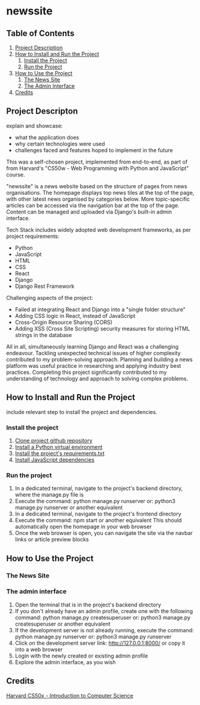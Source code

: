 # newssite

## Table of Contents
1. [Project Description](#project-description)
2. [How to Install and Run the Project](#how-to-install-and-run-the-project)
    1. [Install the Project](#install-the-project)
    2. [Run the Project](#run-the-project)
3. [How to Use the Project](#how-to-use-the-project)
    1. [The News Site](#the-news-site)
    2. [The Admin Interface](#the-admin-interface)
4. [Credits](#credits)

## Project Descripton
explain and showcase:
- what the application does
- why certain technologies were used
- challenges faced and features hoped to implement in the future

This was a self-chosen project, implemented from end-to-end, as part of from Harvard's "CS50w - Web Programming with Python and JavaScript" course.

"newssite" is a news website based on the structure of pages from news organisations. The homepage displays top news tiles at the top of the page, with other latest news organised by categories below.
More topic-specific articles can be accessed via the navigation bar at the top of the page. Content can be managed and uploaded via Django's built-in admin interface. 

Tech Stack includes widely adopted web development frameworks, as per project requirements:
- Python
- JavaScript
- HTML
- CSS
- React
- Django
- Django Rest Framework

Challenging aspects of the project:
- Failed at integrating React and Django into a "single folder structure"
- Adding CSS logic in React, instead of JavaScript
- Cross-Origin Resource Sharing (CORS)
- Adding XSS (Cross Site Scripting) security measures for storing HTML strings in the database

All in all, simultaneously learning Django and React was a challenging endeavour. Tackling unexpected technical issues of higher complexity contributed to my problem-solving approach. Planning and building a news platform was useful practice in researching and applying industry best practices. Completing this project significantly contributed to my understanding of technology and approach to solving complex problems.

## How to Install and Run the Project
include relevant step to install the project and dependencies.

### Install the project
1. [Clone project github repository](https://docs.github.com/en/repositories/creating-and-managing-repositories/cloning-a-repository)
2. [Install a Python virtual environment](https://docs.python.org/3/tutorial/venv.html)
3. [Install the project's requirements.txt](https://www.freecodecamp.org/news/python-requirementstxt-explained/)
4. [Install JavaScript dependencies](https://nodejs.org/en/learn/getting-started/an-introduction-to-the-npm-package-manager)
 
### Run the project
1. In a dedicated terminal, navigate to the project's backend directory, where the manage.py file is
2. Execute the command: python manage.py runserver 
or: python3 manage.py runserver
or another equivalent
3. In a dedicated terminal, navigate to the project's frontend directory
4. Execute the command: npm start
or another equivalent
This should automatically open the homepage in your web browser
5. Once the web browser is open, you can navigate the site via the navbar links or article preview blocks

## How to Use the Project
### The News Site

### The admin interface
1. Open the terminal that is in the project's backend directory
2. If you don't already have an admin profile, create one with the following command:
python manage.py createsuperuser
or: python3 manage.py createsuperuser
or another equivalent
3. If the development server is not already running, execute the command: python manage.py runserver 
or: python3 manage.py runserver
4. Click on the development server link: http://127.0.0.1:8000/
or copy it into a web browser
5. Login with the newly created or existing admin profile
6. Explore the admin interface, as you wish

## Credits
[Harvard CS50x - Introduction to Computer Science](https://cs50.harvard.edu/x/2024/)
